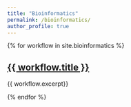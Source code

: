 ```yaml
---
title: "Bioinformatics"
permalink: /bioinformatics/
author_profile: true
---
```


{% for workflow in site.bioinformatics %}
  <h2>
    <a href="{{ workflow.url }}">
      {{ workflow.title }}
    </a>
  </h2>
  <p>{{ workflow.excerpt}}</p>
{% endfor %}
